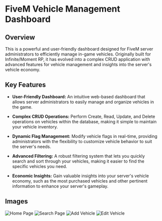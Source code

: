 # FiveM Vehicle Management Dashboard

## Overview

This is a powerful and user-friendly dashboard designed for FiveM server administrators to efficiently manage in-game vehicles. Originally built for Infinite/Moment RP, it has evolved into a complex CRUD application with advanced features for vehicle management and insights into the server's vehicle economy.

## Key Features

-   **User-Friendly Dashboard:** An intuitive web-based dashboard that allows server administrators to easily manage and organize vehicles in the game.

-   **Complex CRUD Operations:** Perform Create, Read, Update, and Delete operations on vehicles within the database, making it simple to maintain your vehicle inventory.

-   **Dynamic Flag Management:** Modify vehicle flags in real-time, providing administrators with the flexibility to customize vehicle behavior to suit the server's needs.

-   **Advanced Filtering:** A robust filtering system that lets you quickly search and sort through your vehicles, making it easier to find the specific vehicles you need.

-   **Economic Insights:** Gain valuable insights into your server's vehicle economy, such as the most purchased vehicles and other pertinent information to enhance your server's gameplay.

## Images

![Home Page](https://i.imgur.com/0eNHtMz.png)
![Search Page](https://i.imgur.com/9FkN7oB.png)
![Add Vehicle](https://i.imgur.com/BoBTTem.png)
![Edit Vehicle](https://i.imgur.com/rvS7vqu.png)
